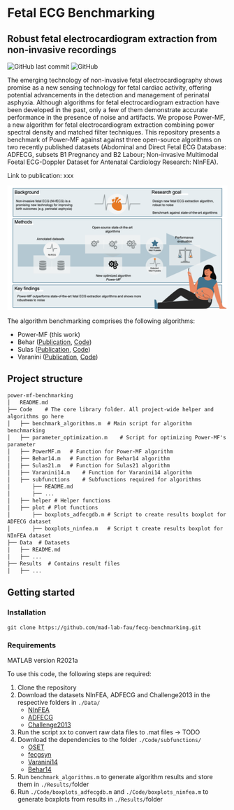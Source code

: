 # Fetal ECG Benchmarking
## Robust fetal electrocardiogram extraction from non-invasive recordings
![GitHub last commit](https://img.shields.io/github/last-commit/mad-lab-fau/fecg-benchmarking)
![GitHub](https://img.shields.io/github/license/mad-lab-fau/fecg-benchmarking)

The emerging technology of non-invasive fetal electrocardiography shows promise as a new sensing technology for fetal cardiac activity, offering potential advancements in the detection and management of perinatal asphyxia. Although algorithms for fetal electrocardiogram extraction have been developed in the past, only a few of them demonstrate accurate performance in the presence of noise and artifacts. We propose Power-MF, a new algorithm for fetal electrocardiogram extraction combining power spectral density and matched filter techniques. This repository presents a benchmark of Power-MF against against three open-source algorithms on two recently published datasets (Abdominal and Direct Fetal ECG Database: ADFECG, subsets B1 Pregnancy and B2 Labour; Non-invasive Multimodal Foetal ECG-Doppler Dataset for Antenatal Cardiology Research: NInFEA). 

Link to publication: xxx

![Visual abstract](./Media/visual-abstract.png)

The algorithm benchmarking comprises the following algorithms:
* Power-MF (this work)
* Behar ([Publication](https://iopscience.iop.org/article/10.1088/0967-3334/35/8/1569), [Code](https://archive.physionet.org/challenge/2013/sources))
* Sulas ([Publication](https://www.nature.com/articles/s41597-021-00811-3), [Code](https://github.com/rsameni/NInFEADataset))
* Varanini ([Publication](https://iopscience.iop.org/article/10.1088/0967-3334/35/8/1607), [Code](https://archive.physionet.org/challenge/2013/sources))

## Project structure
```
power-mf-benchmarking
│   README.md
├── Code    # The core library folder. All project-wide helper and algorithms go here
│   ├── benchmark_algorithms.m  # Main script for algorithm benchmarking
│   ├── parameter_optimization.m    # Script for optimizing Power-MF's parameter
│   ├── PowerMF.m   # Function for Power-MF algorithm
│   ├── Behar14.m   # Function for Behar14 algorithm
│   ├── Sulas21.m   # Function for Sulas21 algorithm
│   ├── Varanini14.m    # Function for Varanini14 algorithm
│   ├── subfunctions    # Subfunctions required for algorithms
│       ├── README.md
│       ├── ...
│   ├── helper # Helper functions 
│   ├── plot # Plot functions
│       ├── boxplots_adfecgdb.m # Script to create results boxplot for ADFECG dataset
│       ├── boxplots_ninfea.m   # Script t create results boxplot for NInFEA dataset
├── Data  # Datasets
│   ├── README.md
│   ├── ...
├── Results  # Contains result files
│   ├── ...
```


## Getting started

### Installation
```
git clone https://github.com/mad-lab-fau/fecg-benchmarking.git
```

### Requirements

MATLAB version R2021a 

To use this code, the following steps are required:

1. Clone the repository 
2. Download the datasets NInFEA, ADFECG and Challenge2013 in the respective folders in `./Data/`
    - [NInFEA](https://physionet.org/content/ninfea/1.0.0/) 
    - [ADFECG](ttps://doi.org/10.6084/m9.figshare.c.4740794.v1) 
    - [Challenge2013](https://physionet.org/content/challenge-2013/1.0.0/)
3. Run the script xx to convert raw data files to .mat files -> TODO
4. Download the dependencies to the folder `./Code/subfunctions/`
    - [OSET](https://github.com/alphanumericslab/OSET)
    - [fecgsyn](https://github.com/fernandoandreotti/fecgsyn)
    - [Varanini14](https://archive.physionet.org/challenge/2013/sources)
    - [Behar14](https://archive.physionet.org/challenge/2013/sources)
5. Run `benchmark_algorithms.m` to generate algorithm results and store them in `./Results/`folder
6. Run `./Code/boxplots_adfecgdb.m` and `./Code/boxplots_ninfea.m` to generate boxplots from results in `./Results/`folder








